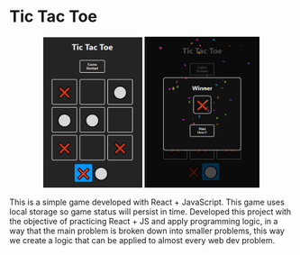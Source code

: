 # Tic Tac Toe

<div align='center' display='flex' flex-direction='row' width='100%'>
<img src='./src/assets/git_game.PNG' width='35%' >
<img src='./src/assets/git_game_finish.PNG' width='40.4%' >
</div>

This is a simple game developed with React + JavaScript. This game
uses local storage so game status will persist in time.
Developed this project with the objective of practicing React + JS and apply programming logic, in a way that the main problem is broken down into smaller problems, this way we create a logic that can be applied to almost every web dev problem.
